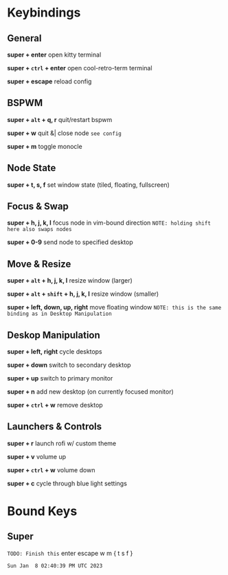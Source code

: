 # Keybindings

## General 

**super + enter**
	open kitty terminal 

**super + `ctrl` + enter**
	open cool-retro-term terminal 

**super + escape**
	reload config 

## BSPWM

**super + `alt` + q, r**
	quit/restart bspwm

**super + w**
	quit &| close node
	`see config`

**super + m**
	toggle monocle

## Node State

**super + t, s, f**
	set window state
	(tiled, floating, fullscreen)

## Focus & Swap

**super + h, j, k, l**
	focus node in vim-bound direction
	`NOTE: holding shift here also swaps nodes`

**super + 0-9**
	send node to specified desktop 

## Move & Resize

**super + `alt` + h, j, k, l**
	resize window (larger)

**super + `alt` + `shift` + h, j, k, l**
	resize window (smaller)

**super + left, down, up, right**
	move floating window 
	`NOTE: this is the same binding as in Desktop Manipulation`

## Deskop Manipulation

**super + left, right**
	cycle desktops

**super + down**
	switch to secondary desktop

**super + up**
	switch to primary monitor

**super + n**
	add new desktop (on currently focused monitor)

**super + `ctrl` + w**
	remove desktop 

## Launchers & Controls

**super + r**
	launch rofi w/ custom theme

**super + v**
	volume up 

**super + `ctrl` + w**
	volume down

**super + c**
	cycle through blue light settings

# Bound Keys

## Super
`TODO: Finish this`
enter
escape
w 
m
{
	t
	s
	f
}


`Sun Jan  8 02:40:39 PM UTC 2023`